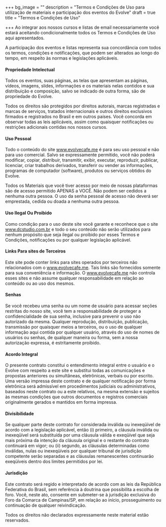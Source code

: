 +++
bg_image = ""
description = "Termos e Condições de Uso para utilização de materiais e participação dos eventos do Evolve"
draft = true
title = "Termos e Condições de Uso"

+++
Ao integrar aos nossos cursos e listas de email necessariamente você estará aceitando condicionalmente todos os Termos e Condições de Uso aqui apresentados.

A participação dos eventos e listas representa sua concordância com todos os termos, condições e notificações, que podem ser alterados ao longo do tempo, em respeito às normas e legislações aplicáveis.

#### **Propriedade Intelectual**

Todos os eventos, suas páginas, as telas que apresentam as páginas, vídeos, imagens, slides, informações e os materiais nelas contidos e sua distribuição e composição, salvo se indicado de outra forma, são de propriedade do Evolve.

Todos os direitos são protegidos por direitos autorais, marcas registradas e marcas de serviços, tratados internacionais e outros direitos exclusivos firmados e registrados no Brasil e em outros países. Você concorda em observar todas as leis aplicáveis, assim como quaisquer notificações ou restrições adicionais contidas nos nossos cursos.

#### **Uso Pessoal**

Todo o conteúdo do site www.evolvecafe.me é para seu uso pessoal e não para uso comercial. Salvo se expressamente permitido, você não poderá modificar, copiar, distribuir, transmitir, exibir, executar, reproduzir, publicar, licenciar, criar trabalhos derivados, transferir ou vender as informações, programas de computador (software), produtos ou serviços obtidos do Evolve.

Todos os Materiais que você tiver acesso por meio de nossas plataformas são de acesso permitido APENAS a VOCÊ. Não podem ser cedidos a nenhuma outra pessoa. O uso da senha pessoal de acesso não deverá ser emprestada, cedida ou doada a nenhuma outra pessoa.

#### **Uso Ilegal Ou Proibido**

Como condição para o uso deste site você garante e reconhece que o site www.dcstudio.com.br e todo o seu conteúdo não serão utilizados para nenhum propósito que seja ilegal ou proibido por esses Termos e Condições, notificações ou por qualquer legislação aplicável.

#### **Links Para sites de Terceiros**

Este site pode conter links para sites operados por terceiros não relacionados com o www.evolvecafe.me. Tais links são fornecidos somente para sua conveniência e informação. O www.evolvecafe.me não controla esses sites e não assume qualquer responsabilidade em relação ao conteúdo ou ao uso dos mesmos.

#### **Senhas**

Se você recebeu uma senha ou um nome de usuário para acessar seções restritas do nosso site, você tem a responsabilidade de proteger a confidencialidade de sua senha, inclusive para prevenir o uso não autorizado da mesma. Qualquer reprodução, distribuição, publicação, transmissão por quaisquer meios a terceiros, ou o uso de qualquer informação aqui contida por qualquer usuário, através do uso de nomes de usuários ou senhas, de qualquer maneira ou forma, sem a nossa autorização expressa, é estritamente proibido.

#### **Acordo Integral**

O presente contrato constitui o entendimento integral entre o usuário e o Evolve com respeito a este site e substitui todas as comunicações e propostas anteriores ou simultâneas, eletrônicas, verbais ou por escrito. Uma versão impressa deste contrato e de qualquer notificação por forma eletrônica será admissível em procedimentos judiciais ou administrativos, baseados neste contrato ou a este relativos, na mesma extensão e sujeitos às mesmas condições que outros documentos e registros comerciais originalmente gerados e mantidos em forma impressa.

#### **Divisibilidade**

Se qualquer parte deste contrato for considerada inválida ou inexeqüível de acordo com a legislação aplicável, então (i) primeiro, a cláusula inválida ou inexeqüível será substituída por uma cláusula válida e exeqüível que seja mais próxima da intenção da cláusula original e o restante do contrato continuará em vigor; ou (ii) segundo, as cláusulas determinadas como inválidas, nulas ou inexeqüíveis por qualquer tribunal de jurisdição competente serão separadas e as cláusulas remanescentes continuarão exeqüíveis dentro dos limites permitidos por lei.

#### **Jurisdição**

Este contrato será regido e interpretado de acordo com as leis da República Federativa do Brasil, sem referência à doutrina que possibilita a escolha de foro. Você, neste ato, consente em submeter-se à jurisdição exclusiva do Foro da Comarca de Campinas/SP, em relação ao início, prosseguimento ou continuação de qualquer reivindicação.

Todos os direitos não declarados expressamente neste material estão reservados.